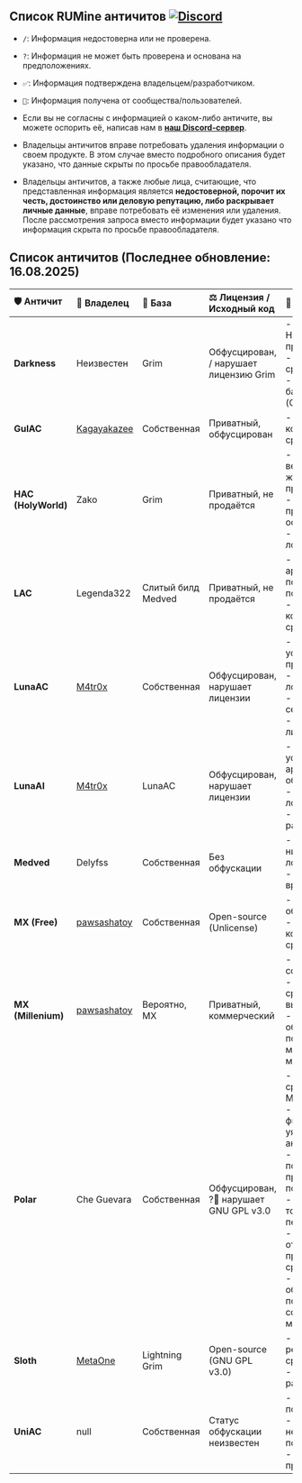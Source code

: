 ## Список RUMine античитов [![Discord](https://img.shields.io/discord/1297490292349468715?logo=discord&logoColor=white&label=Discord&color=7289DA)](https://dsc.gg/kaelus)

-   `/`: Информация недостоверна или не проверена.
-   `?`: Информация не может быть проверена и основана на предположениях.
-   `✅`: Информация подтверждена владельцем/разработчиком.
-   `💬`: Информация получена от сообщества/пользователей.

- Если вы не согласны с информацией о каком-либо античите, вы можете оспорить её, написав нам в **[наш Discord-сервер](https://dsc.gg/kaelus)**.
- Владельцы античитов вправе потребовать удаления информации о своем продукте. В этом случае вместо подробного описания будет указано, что данные скрыты по просьбе правообладателя.
- Владельцы античитов, а также любые лица, считающие, что представленная информация является **недостоверной, порочит их честь, достоинство или деловую репутацию, либо раскрывает личные данные**, вправе потребовать её изменения или удаления. После рассмотрения запроса вместо информации будет указано что информация скрыта по просьбе правообладателя.

## Список античитов (Последнее обновление: 16.08.2025)

| 🛡️ Античит | 👑 Владелец | 🧬 База | ⚖️ Лицензия / Исходный код | 📝 Описание |
| :--- | :--- | :--- | :--- | :--- |
| **Darkness** | Неизвестен | Grim | Обфусцирован, / нарушает лицензию Grim | - Неконкурентоспособные проверки.<br>- Очень много ложных срабатываний.<br>- / Нарушает лицензию базового античита (Grim). |
| **GulAC** | [Kagayakazee](https://discord.com/users/561181902254637056) | Собственная | Приватный, обфусцирован | - ✅ Имеет большое количество ложных срабатываний. |
| **HAC (HolyWorld)** | Zako | Grim | Приватный, не продаётся | - ? Ответвление старой версии Grim, жертвующее Movement проверками.<br>- Сомнительные Combat проверки, ? не основанные на ротации.<br>- Среднее количество ложных срабатываний. |
| **LAC** | Legenda322 | Слитый билд Medved | Приватный, не продаётся | - Использует архитектуру не подходящую под анализ последовательностей.<br>- Невероятно большое количество ложных срабатываний. |
| **LunaAC** | [M4tr0x](https://discord.com/users/1305773901699350590) | Собственная | Обфусцирован, нарушает лицензии | - 💬 Использует устаревшие принципы проверок.<br>- Огромное количество ложных срабатываний.<br>- /💬 Сильно нагружает сервер.<br>- Нарушает различные лицензии. |
| **LunaAI** | [M4tr0x](https://discord.com/users/1305773901699350590) | LunaAC | Обфусцирован, нарушает лицензии | - Использует устаревшую архитектуру модели, ? обучается на синтетике.<br>- Огромное количество ложных срабатываний.<br>- Находится в разработке. |
| **Medved** | Delyfss | Собственная | Без обфускации | - Хороший античит с низким количеством ложных срабатываний.<br>- Достаточно долгое время срабатывания. |
| **MX (Free)** | [pawsashatoy](https://discord.com/users/612640464771743744) | Собственная | Open-source (Unlicense) | - 💬 Хорошо обнаруживает читеров.<br>- 💬 Имеет высокое количество ложных срабатываний. |
| **MX (Millenium)** | [pawsashatoy](https://discord.com/users/612640464771743744) | Вероятно, MX | Приватный, коммерческий | - ?💬 Проверки на базе собственной нейросети.<br>- /💬 Почти нет ложных срабатываний на высоком пороге.<br>- /💬 Хорошо обнаруживает популярные RU читы, но может быть слаб против менее популярных. |
| **Polar** | Che Guevara | Собственная | Обфусцирован, ?💬 нарушает GNU GPL v3.0 | - /💬 Множество ложных срабатываний на Movement.<br>- ?💬 Упрощения для фикса фолсов создают уязвимости для обхода античита.<br>- 💬 Плохая и дорогая поддержка, закрытая и противоречивая ценовая политика.<br>- ?💬 Модель эффективна только сразу после переобучения.<br>- /💬 Поддержка отказывается признавать ложные срабатывания.<br>- ?💬 Иногда из-за обфускации античит попадает в продакшен со сломанной математикой. |
| **Sloth** | [MetaOne](https://discord.com/users/1003303210632630292) | Lightning Grim | Open-source (GNU GPL v3.0) | - Стабильная модель с редкими ложными срабатываниями.<br>- Находится в активной разработке. |
| **UniAC** | null | Собственная | Статус обфускации неизвестен | - ?💬 Модель создаётся под каждую ротацию.<br>- Модель имеет непредсказуемое поведение.<br>- Разработка приостановлена. |
